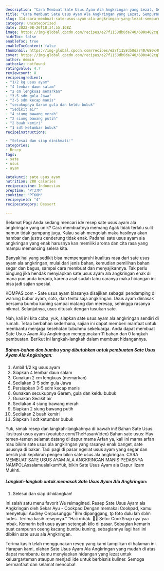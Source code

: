 ```yaml
---
description: "Cara Membuat Sate Usus Ayam Ala Angkringan yang Lezat, Sempurna"
title: "Cara Membuat Sate Usus Ayam Ala Angkringan yang Lezat, Sempurna"
slug: 314-cara-membuat-sate-usus-ayam-ala-angkringan-yang-lezat-sempurna
category: Uncategorized
date: 2022-08-26T18:34:55.168Z
image: https://img-global.cpcdn.com/recipes/e27f1158db0da740/680x482cq70/sate-usus-ayam-ala-angkringan-foto-resep-utama.jpg
hideToc: false
enableToc: true
enableTocContent: false
thumbnail: https://img-global.cpcdn.com/recipes/e27f1158db0da740/680x482cq70/sate-usus-ayam-ala-angkringan-foto-resep-utama.jpg
cover: https://img-global.cpcdn.com/recipes/e27f1158db0da740/680x482cq70/sate-usus-ayam-ala-angkringan-foto-resep-utama.jpg
author: Admin
authorAv: notfound
ratingvalue: 4.7
reviewcount: 8
recipeingredient:
- "1/2 kg usus ayam"
- "4 lembar daun salam"
- "2 cm lengkuas memarkan"
- "3-5 sdm gula Jawa"
- "3-5 sdm kecap manis"
- "secukupnya Garam gula dan keldu bubuk"
- "Sedikit air"
- "4 siung bawang merah"
- "2 siung bawang putih"
- "2 buah kemiri"
- "1 sdt ketumbar bubuk"
recipeinstructions:

- "Selesai dan siap dinikmati!"
categories:
- Resep
tags:
- sate
- usus
- ayam

katakunci: sate usus ayam 
nutrition: 288 calories
recipecuisine: Indonesian
preptime: "PT37M"
cooktime: "PT60M"
recipeyield: "4"
recipecategory: Dessert

---
```



Selamat Pagi Anda sedang mencari ide resep sate usus ayam ala angkringan yang unik? Cara membuatnya memang Agak tidak terlalu sulit namun tidak gampang juga. Kalau salah mengolah maka hasilnya akan hambar dan justru cenderung tidak enak. Padahal sate usus ayam ala angkringan yang enak harusnya kan memiliki aroma dan cita rasa yang mampu memancing selera kita.


Banyak hal yang sedikit bisa mempengaruhi kualitas rasa dari sate usus ayam ala angkringan, mulai dari jenis bahan, kemudian pemilihan bahan segar dan bagus, sampai cara membuat dan menyajikannya. Tak perlu bingung jika hendak menyiapkan sate usus ayam ala angkringan enak di mana pun anda berada, karena asal sudah tahu caranya maka hidangan ini bisa jadi sajian spesial.

KOMPAS.com - Sate usus ayam biasanya disajikan sebagai pendamping di warung bubur ayam, soto, dan tentu saja angkringan. Usus ayam dimasak bersama bumbu kuning sampai matang dan meresap, sehingga rasanya nikmat. Selanjutnya, usus ditusuk dengan tusukan sate.


Nah, kali ini kita coba, yuk, siapkan sate usus ayam ala angkringan sendiri di rumah. Tetap berbahan sederhana, sajian ini dapat memberi manfaat untuk membantu menjaga kesehatan tubuhmu sekeluarga. Anda dapat membuat Sate Usus Ayam Ala Angkringan menggunakan 11 bahan dan 0 langkah pembuatan. Berikut ini langkah-langkah dalam membuat hidangannya.

<!--inarticleads1-->

##### Bahan-bahan dan bumbu yang dibutuhkan untuk pembuatan Sate Usus Ayam Ala Angkringan:

1. Ambil 1/2 kg usus ayam
1. Siapkan 4 lembar daun salam
1. Gunakan 2 cm lengkuas (memarkan)
1. Sediakan 3-5 sdm gula Jawa
1. Persiapkan 3-5 sdm kecap manis
1. Gunakan secukupnya Garam, gula dan keldu bubuk
1. Gunakan Sedikit air
1. Sediakan 4 siung bawang merah
1. Siapkan 2 siung bawang putih
1. Sediakan 2 buah kemiri
1. Siapkan 1 sdt ketumbar bubuk


Yuk, simak resep dan langkah-langkahnya di bawah ini! Bahan Sate Usus ilusitrasi usus ayam (youtube.com/TheHasanVideo) Bahan sate usus: Hay temen-temen selamat datang di dapur mama Arfan ya, kali ini mama arfan mau bikim sate usus ala angkirngan yang rasanya enak banget, sate ususnya di bakar. Tadi pagi di pasar ngeliat usus ayam yang segar dan bersih jadi kepikiran pengen bikin sate usus ala angkringan. CARA MEMBUAT SATE USUS AYAM ALA ANGKRINGAN MANIS PEDASNYA NAMPOLAssalamualaikumYuk, bikin Sate Usus Ayam ala Dapur Ilzam Mukhti. 

<!--inarticleads2-->

##### Langkah-langkah untuk memasak Sate Usus Ayam Ala Angkringan:


1. Selesai dan siap dihidangkan!

Ini salah satu menu favorit We reimagined. Resep Sate Usus Ayam ala Angkringan oleh Sekar Ayu - Cookpad Dengan memakai Cookpad, kamu menyetujui Audrey Ompusunggu &#34;Blm dipanggang, tp foto dulu lah sblm ludes. Terima kasih resepnya.&#34; &#34;Haii mbak. 👋🏻 Setor CookSnap nya yaa mbak. Kemarin beli usus ayam setengah kilo di pasar. Sebagian kemarin buat campuran oseng kacang bumbu kuning, sebagiannya lagi hari ini dibikin sate usus ala Angkringan. 

Terima kasih telah menggunakan resep yang kami tampilkan di halaman ini. Harapan kami, olahan Sate Usus Ayam Ala Angkringan yang mudah di atas dapat membantu kamu menyiapkan hidangan yang lezat untuk keluarga/teman ataupun menjadi ide untuk berbisnis kuliner. Semoga bermanfaat dan selamat mencoba!
